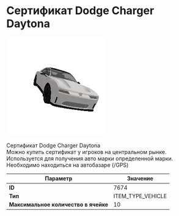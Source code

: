 # Сертификат Dodge Charger Daytona

![Item Image](../img/7674.webp?raw=true)

Сертификат Dodge Charger Daytona<br>Можно купить сертификат у игроков на центральном рынке.<br>Используется для получения авто марки определенной марки.<br>Необходимо находиться на автобазаре (/GPS)


| Параметр | Значение |
|----------|----------|
| **ID** | 7674 |
| **Тип** | ITEM_TYPE_VEHICLE |
| **Максимальное количество в ячейке** | 10 |

